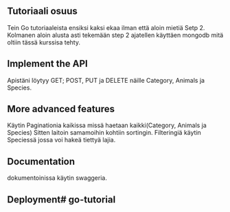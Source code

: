 ## Tutoriaali osuus
Tein Go tutoriaaleista ensiksi kaksi ekaa ilman että aloin mietiä Setp 2. Kolmanen aloin alusta asti tekemään step 2 ajatellen käyttäen mongodb mitä oltiin tässä kurssisa tehty.

## Implement the API
Apistäni löytyy GET; POST, PUT ja DELETE näille Category, Animals ja Species.

## More advanced features
Käytin Paginationia kaikissa missä haetaan kaikki(Category, Animals ja Species)
Sitten laitoin samamoihin kohtiin sortingin.
Filteringiä käytin Speciessä jossa voi hakeä tiettyä lajia.

## Documentation
dokumentoinissa käytin swaggeria.

## Deployment# go-tutorial
